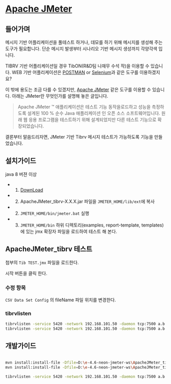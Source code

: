 
# [Apache JMeter](http://jmeter.apache.org/)

## 들어가며

메시지 기반 어플리케이션을 풀테스트 하거나, 데모를 하기 위해 메시지를 생성해 주는 도구가 필요합니다. 단순 메시지 발생부터 시나리오 기반 메시지 생성까지 각양각색 입니다.

TIBRV 기반 어플리케이션일 경우 TibON(R&D팀 나재무 수석 작)을 이용할 수 있습니다. WEB 기반 어플리케이션은 [POSTMAN](https://www.getpostman.com/ ) or [Selenium](http://www.seleniumhq.org/)과 같은 도구를 이용하겠지요?

이 밖에 용도는 조금 다를 수 있겠지만, [Apache JMeter](http://jmeter.apache.org/) 같은 도구를 이용할 수 있습니다. 아래는 JMeter란 무엇인가를 설명해 놓은 글입니다.

> Apache JMeter ™ 애플리케이션은 테스트 기능 동작을로드하고 성능을 측정하도록 설계된 100 % 순수 Java 애플리케이션 인 오픈 소스 소프트웨어입니다. 원래 웹 응용 프로그램을 테스트하기 위해 설계되었지만 다른 테스트 기능으로 확장되었습니다.

결론부터 말씀드리자면, JMeter 기반 Tibrv 메시지 테스트가 가능하도록 기능을 만들었습니다.

## 설치가이드

java 8 버젼 이상

- 1. [DownLoad](http://jmeter.apache.org/download_jmeter.cgi)
- 2. ApacheJMeter_tibrv-X.X.X.jar 파일을 `JMETER_HOME/lib/ext`에 복사
- 2. `JMETER_HOME/bin/jmeter.bat` 실행
- 3. `JMETER_HOME/bin` 하위 디렉토리(examples, report-template, templates) 
     에 있는 jmx 확장자 파일을 로드하여 테스트 해 본다.



## ApacheJMeter_tibrv 테스트 

첨부의 `Tib TEST.jmx` 파일을 로드한다.

시작 버튼을 클릭 한다.

### 수정 항목

`CSV Data Set Config` 의 fileName 파일 위치를 변경한다.

### tibrvlisten

```bash
tibrvlisten -service 5420 -network 192.168.101.50 -daemon tcp:7500 a.b.c
tibrvlisten -service 5420 -network 192.168.101.50 -daemon tcp:7500 a.b.c.d.e.f.g
```


## 개발가이드

```bash

mvn install:install-file -Dfile=D:\e-4.6-neon-jmeter-ws\ApacheJMeter_tibrv\ext\tibrvj-8.4.0.jar -DgroupId=com.tibco -DartifactId=tibrvj -Dversion=8.4.0 -Dpackaging=jar -DgeneratePom=true
mvn install:install-file -Dfile=D:\e-4.6-neon-jmeter-ws\ApacheJMeter_tibrv\ext\tibrvj-8.3.0.jar -DgroupId=com.tibco -DartifactId=tibrvj -Dversion=8.3.0 -Dpackaging=jar -DgeneratePom=true
```

```bash
tibrvlisten -service 5420 -network 192.168.101.50 -daemon tcp:7500 a.b.c
```